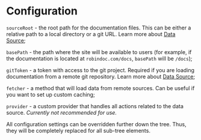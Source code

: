 # Configuration

`sourceRoot` - the root path for the documentation files. This can be either a relative path to a local directory or a git URL. Learn more about [Data Source](./data-source.md);

`basePath` - the path where the site will be available to users (for example, if the documentation is located at `robindoc.com/docs`, `basePath` will be `/docs`);

`gitToken` - a token with access to the git project. Required if you are loading documentation from a remote git repository. Learn more about [Data Source](./data-source.md);

`fetcher` - a method that will load data from remote sources. Can be useful if you want to set up custom caching;

`provider` - a custom provider that handles all actions related to the data source. _Currently not recommended for use._

All configuration settings can be overridden further down the tree. Thus, they will be completely replaced for all sub-tree elements.
